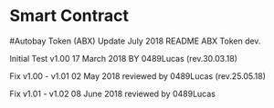 # Smart Contract

#Autobay Token (ABX)
Update July 2018
README ABX Token dev.


Initial Test v1.00 17 March 2018      BY 0489Lucas
(rev.30.03.18)

Fix v1.00 - v1.01 02 May 2018 reviewed      by 0489Lucas
(rev.25.05.18)

Fix v1.01 - v1.02 08 June 2018 reviewed       by 0489Lucas
